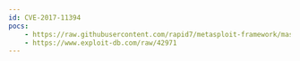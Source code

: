 ```yaml
---
id: CVE-2017-11394
pocs:
    - https://raw.githubusercontent.com/rapid7/metasploit-framework/master/modules/exploits/windows/http/trendmicro_officescan_widget_exec.rb
    - https://www.exploit-db.com/raw/42971
---
```

